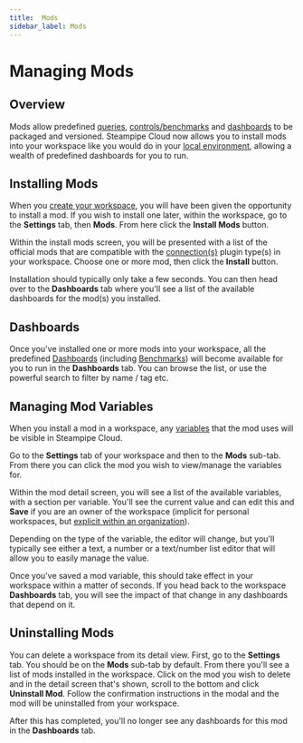 ```yaml
---
title:  Mods
sidebar_label: Mods
---
```


# Managing Mods

## Overview

Mods allow predefined [queries](reference/mod-resources/query), [controls/benchmarks](mods/writing-controls) and [dashboards](mods/writing-dashboards) to be packaged and versioned. Steampipe Cloud now allows you to install mods into your workspace like you would do in your [local environment](mods/mod-dependencies), allowing a wealth of predefined dashboards for you to run.

## Installing Mods

When you [create your workspace](cloud/workspaces#creating-workspaces), you will have been given the opportunity to install a mod. If you wish to install one later, within the workspace, go to the **Settings** tab, then **Mods**. From here click the **Install Mods** button.

Within the install mods screen, you will be presented with a list of the official mods that are compatible with the [connection(s)](cloud/workspaces#managing-workspace-connections) plugin type(s) in your workspace. Choose one or more mod, then click the **Install** button.

Installation should typically only take a few seconds. You can then head over to the **Dashboards** tab where you'll see a list of the available dashboards for the mod(s) you installed.

## Dashboards

Once you've installed one or more mods into your workspace, all the predefined [Dashboards](dashboard/overview) (including [Benchmarks](check/overview)) will become available for you to run in the **Dashboards** tab. You can browse the list, or use the powerful search to filter by name / tag etc.

## Managing Mod Variables

When you install a mod in a workspace, any [variables](mods/mod-variables) that the mod uses will be visible in Steampipe Cloud.

Go to the **Settings** tab of your workspace and then to the **Mods** sub-tab. From there you can click the mod you wish to view/manage the variables for.

Within the mod detail screen, you will see a list of the available variables, with a section per variable. You'll see the current value and can edit this and **Save** if you are an owner of the workspace (implicit for personal workspaces, but [explicit within an organization](cloud/organizations#managing-users)).

Depending on the type of the variable, the editor will change, but you'll typically see either a text, a number or a text/number list editor that will allow you to easily manage the value.

Once you've saved a mod variable, this should take effect in your workspace within a matter of seconds. If you head back to the workspace **Dashboards** tab, you will see the impact of that change in any dashboards that depend on it.

## Uninstalling Mods

You can delete a workspace from its detail view. First, go to the **Settings** tab. You should be on the **Mods** sub-tab by default. From there you'll see a list of mods installed in the workspace. Click on the mod you wish to delete and in the detail screen that's shown, scroll to the bottom and click **Uninstall Mod**. Follow the confirmation instructions in the modal and the mod will be uninstalled from your workspace.

After this has completed, you'll no longer see any dashboards for this mod in the **Dashboards** tab.
